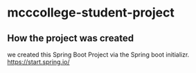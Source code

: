 # mcccollege-student-project

## How the project was created
we created this Spring Boot Project via the Spring boot initializr. https://start.spring.io/